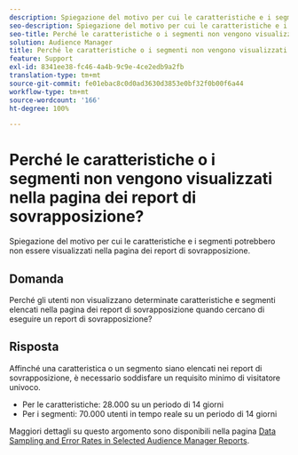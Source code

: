 ```yaml
---
description: Spiegazione del motivo per cui le caratteristiche e i segmenti potrebbero non essere visualizzati nella pagina dei report di sovrapposizione.
seo-description: Spiegazione del motivo per cui le caratteristiche e i segmenti potrebbero non essere visualizzati nella pagina dei report di sovrapposizione.
seo-title: Perché le caratteristiche o i segmenti non vengono visualizzati nella pagina dei report di sovrapposizione?
solution: Audience Manager
title: Perché le caratteristiche o i segmenti non vengono visualizzati nella pagina dei report di sovrapposizione?
feature: Support
exl-id: 8341ee38-fc46-4a4b-9c9e-4ce2edb9a2fb
translation-type: tm+mt
source-git-commit: fe01ebac8c0d0ad3630d3853e0bf32f0b00f6a44
workflow-type: tm+mt
source-wordcount: '166'
ht-degree: 100%

---
```


# Perché le caratteristiche o i segmenti non vengono visualizzati nella pagina dei report di sovrapposizione?

Spiegazione del motivo per cui le caratteristiche e i segmenti potrebbero non essere visualizzati nella pagina dei report di sovrapposizione.

## Domanda

Perché gli utenti non visualizzano determinate caratteristiche e segmenti elencati nella pagina dei report di sovrapposizione quando cercano di eseguire un report di sovrapposizione?

## Risposta

Affinché una caratteristica o un segmento siano elencati nei report di sovrapposizione, è necessario soddisfare un requisito minimo di visitatore univoco.

* Per le caratteristiche: 28.000 su un periodo di 14 giorni
* Per i segmenti: 70.000 utenti in tempo reale su un periodo di 14 giorni

Maggiori dettagli su questo argomento sono disponibili nella pagina [Data Sampling and Error Rates in Selected Audience Manager Reports](..//reporting/report-sampling.md).
